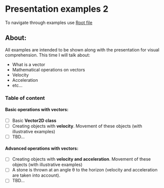 # Presentation examples 2
To navigate through examples use [Root file]()
## About:
All examples are intended to be shown along with the presentation for visual comprehension.
This time I will talk about:
* What is a vector
* Mathematical operations on vectors
* Velocity
* Acceleration
* etc...

### Table of content
#### Basic operations with vectors:
- [ ] Basic **Vector2D class**
- [ ] Creating objects with **velocity**. Movement of these objects (with illustrative examples)
- [ ] TBD...
#### Advanced operations with vectors:
- [ ] Creating objects with **velocity and acceleration**. Movement of these objects (with illustrative examples)
- [ ] A stone is thrown at an angle θ to the horizon (velocity and acceleration are taken into account). 
- [ ] TBD...